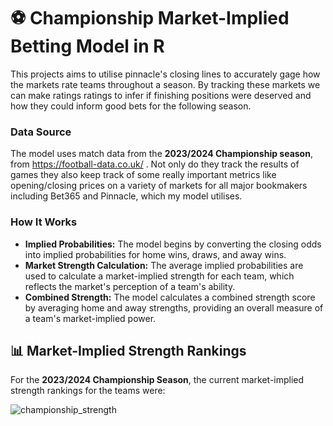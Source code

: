 # ⚽ Championship Market-Implied Betting Model in R

This projects aims to utilise pinnacle's closing lines to accurately gage how the markets rate teams throughout a season. By tracking these markets we can make ratings ratings to infer if finishing positions were deserved and how they could inform good bets for the following season. 


### Data Source

The model uses match data from the **2023/2024 Championship season**, from https://football-data.co.uk/ . Not only do they track the results of games they also keep track of some really important metrics like opening/closing prices on a variety of markets for all major bookmakers including Bet365 and Pinnacle, which my model utilises.

### How It Works

- **Implied Probabilities:** The model begins by converting the closing odds into implied probabilities for home wins, draws, and away wins.
- **Market Strength Calculation:** The average implied probabilities are used to calculate a market-implied strength for each team, which reflects the market's perception of a team's ability.
- **Combined Strength:** The model calculates a combined strength score by averaging home and away strengths, providing an overall measure of a team's market-implied power.

## 📊 Market-Implied Strength Rankings

For the **2023/2024 Championship Season**, the current market-implied strength rankings for the teams were:

![championship_strength](images/ChampImpliedRatings.PNG)




